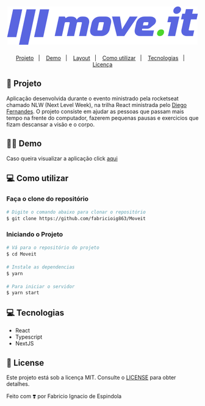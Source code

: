 <h1 align="center">
    <img alt="Logo" src="./public/logo-full.svg" />
  <br>
</h1>

<p align="center">
  <a href="#-projeto">Projeto</a>&nbsp;&nbsp;&nbsp;|&nbsp;&nbsp;&nbsp;
  <a href="#-demo">Demo</a>&nbsp;&nbsp;&nbsp;|&nbsp;&nbsp;&nbsp;
  <a href="#-layout">Layout</a>&nbsp;&nbsp;&nbsp;|&nbsp;&nbsp;&nbsp;
  <a href="#-como-utilizar">Como utilizar</a>&nbsp;&nbsp;&nbsp;|&nbsp;&nbsp;&nbsp;
  <a href="#-tecnologias">Tecnologias</a>&nbsp;&nbsp;&nbsp;|&nbsp;&nbsp;&nbsp;
  <a href="#-license">Licença</a>
</p>

## 🚀 Projeto

Aplicação desenvolvida durante o evento ministrado pela rocketseat chamado NLW (Next Level Week), na trilha React ministrada pelo [Diego Fernandes](https://github.com/diego3g). O projeto consiste em ajudar as pessoas que passam mais tempo na frente do computador, fazerem pequenas pausas e exercicios que fizam descansar a visão e o corpo.

## 🏃‍♂️ Demo

Caso queira visualizar a aplicação click [aqui](https://moveit-next-seven-theta.vercel.app/)

## 💻 Como utilizar

### Faça o clone do repositório
```bash
# Digite o comando abaixo para clonar o repositório
$ git clone https://github.com/fabricioig863/Moveit
```

### Iniciando o Projeto

```bash
# Vá para o repositório do projeto
$ cd Moveit

# Instale as dependencias
$ yarn

# Para iniciar o servidor
$ yarn start
```

## 💻 Tecnologias

- React
- Typescript
- NextJS


## 📝 License

Este projeto está sob a licença MIT. Consulte o [LICENSE](LICENSE.md) para obter detalhes.

Feito com ❣️ por Fabricio Ignacio de Espindola
